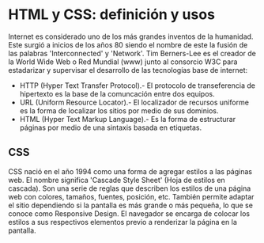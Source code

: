 # HTML y CSS: definición y usos

Internet es considerado uno de los más grandes inventos de la humanidad. Este surgió a inicios de los años 80 siendo el nombre de este la fusión de las palabras 'Interconnected' y 'Network'. Tim Berners-Lee es el creador de la World Wide Web o Red Mundial (www) junto al consorcio W3C para estadarizar y supervisar el desarrollo de las tecnologías base de internet:

- HTTP (Hyper Text Transfer Protocol).- El protocolo de transeferencia de hipertexto es la base de la comuncación entre dos equipos.
- URL (Uniform Resource Locator).- El localizador de recursos uniforme es la forma de localizar los sitios por medio de sus dominios.
- HTML (Hyper Text Markup Language).- Es la forma de estructurar páginas por medio de una sintaxis basada en etiquetas.

## CSS

CSS nació en el año 1994 como una forma de agregar estilos a las páginas web. El nombre significa 'Cascade Style Sheet' (Hoja de estilos en cascada). Son una serie de reglas que describen los estilos de una página web con colores, tamaños, fuentes, posición, etc. También permite adaptar el sitio dependiendo si la pantalla es más grande o más pequeña, lo que se conoce como Responsive Design. El navegador se encarga de colocar los estilos a sus respectivos elementos previo a renderizar la página en la pantalla.
